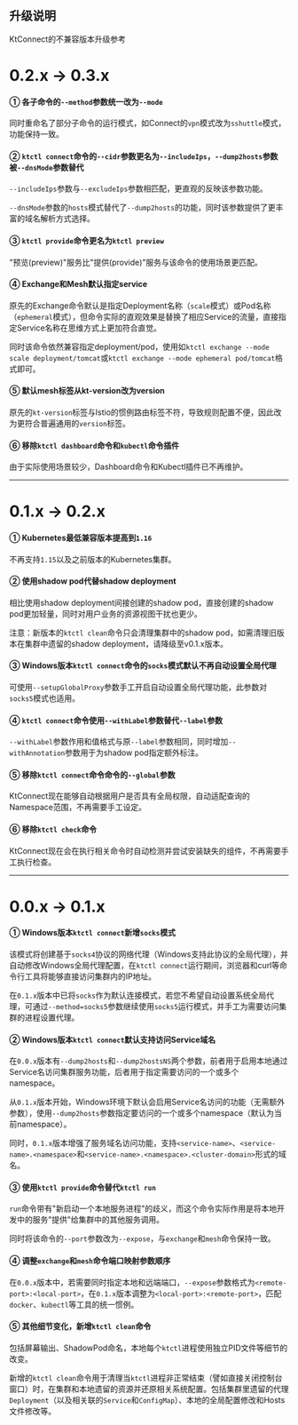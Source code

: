升级说明
---

KtConnect的不兼容版本升级参考

# 0.2.x → 0.3.x

#### ① 各子命令的`--method`参数统一改为`--mode`

同时重命名了部分子命令的运行模式，如Connect的`vpn`模式改为`sshuttle`模式，功能保持一致。

#### ② `ktctl connect`命令的`--cidr`参数更名为`--includeIps`，`--dump2hosts`参数被`--dnsMode`参数替代

`--includeIps`参数与`--excludeIps`参数相匹配，更直观的反映该参数功能。

`--dnsMode`参数的`hosts`模式替代了`--dump2hosts`的功能，同时该参数提供了更丰富的域名解析方式选择。

#### ③ `ktctl provide`命令更名为`ktctl preview`

"预览(preview)"服务比"提供(provide)"服务与该命令的使用场景更匹配。

#### ④ Exchange和Mesh默认指定service

原先的Exchange命令默认是指定Deployment名称（`scale`模式）或Pod名称（`ephemeral`模式），但命令实际的直观效果是替换了相应Service的流量，直接指定Service名称在思维方式上更加符合直觉。

同时该命令依然兼容指定deployment/pod，使用如`ktctl exchange --mode scale deployment/tomcat`或`ktctl exchange --mode ephemeral pod/tomcat`格式即可。

#### ⑤ 默认mesh标签从kt-version改为version

原先的`kt-version`标签与Istio的惯例路由标签不符，导致规则配置不便，因此改为更符合普遍通用的`version`标签。

#### ⑥ 移除`ktctl dashboard`命令和`kubectl`命令插件

由于实际使用场景较少，Dashboard命令和Kubectl插件已不再维护。

---

# 0.1.x → 0.2.x

#### ① Kubernetes最低兼容版本提高到`1.16`

不再支持`1.15`以及之前版本的Kubernetes集群。

#### ② 使用shadow pod代替shadow deployment

相比使用shadow deployment间接创建的shadow pod，直接创建的shadow pod更加轻量，同时对用户业务的资源视图干扰也更少。

注意：新版本的`ktctl clean`命令只会清理集群中的shadow pod，如需清理旧版本在集群中遗留的shadow deployment，请降级至v0.1.x版本。

#### ③ Windows版本`ktctl connect`命令的`socks`模式默认不再自动设置全局代理

可使用`--setupGlobalProxy`参数手工开启自动设置全局代理功能，此参数对`socks5`模式也适用。

#### ④ `ktctl connect`命令使用`--withLabel`参数替代`--label`参数

`--withLabel`参数作用和值格式与原`--label`参数相同，同时增加`--withAnnotation`参数用于为shadow pod指定额外标注。

#### ⑤ 移除`ktctl connect`命令命令的`--global`参数

KtConnect现在能够自动根据用户是否具有全局权限，自动适配查询的Namespace范围，不再需要手工设定。

#### ⑥ 移除`ktctl check`命令

KtConnect现在会在执行相关命令时自动检测并尝试安装缺失的组件，不再需要手工执行检查。

---

# 0.0.x → 0.1.x

#### ① Windows版本`ktctl connect`新增`socks`模式

该模式将创建基于`socks4`协议的网络代理（Windows支持此协议的全局代理），并自动修改Windows全局代理配置，在`ktctl connect`运行期间，浏览器和curl等命令行工具将能够直接访问集群内的IP地址。

在`0.1.x`版本中已将`socks`作为默认连接模式，若您不希望自动设置系统全局代理，可通过`--method=socks5`参数继续使用`socks5`运行模式，并手工为需要访问集群的进程设置代理。

#### ② Windows版本`ktctl connect`默认支持访问Service域名

在`0.0.x`版本有`--dump2hosts`和`--dump2hostsNS`两个参数，前者用于启用本地通过Service名访问集群服务功能，后者用于指定需要访问的一个或多个namespace。

从`0.1.x`版本开始，Windows环境下默认会启用Service名访问的功能（无需额外参数），使用`--dump2hosts`参数指定要访问的一个或多个namespace（默认为当前namespace）。

同时，`0.1.x`版本增强了服务域名访问功能，支持`<service-name>`、`<service-name>.<namespace>`和`<service-name>.<namespace>.<cluster-domain>`形式的域名。

#### ③ 使用`ktctl provide`命令替代`ktctl run`

`run`命令带有"新启动一个本地服务进程"的歧义，而这个命令实际作用是将本地开发中的服务"提供"给集群中的其他服务调用。

同时将该命令的`--port`参数改为`--expose`，与`exchange`和`mesh`命令保持一致。

#### ④ 调整`exchange`和`mesh`命令端口映射参数顺序

在`0.0.x`版本中，若需要同时指定本地和远端端口，`--expose`参数格式为`<remote-port>:<local-port>`，在`0.1.x`版本调整为`<local-port>:<remote-port>`，匹配`docker`、`kubectl`等工具的统一惯例。

#### ⑤ 其他细节变化，新增`ktctl clean`命令

包括屏幕输出、ShadowPod命名，本地每个`ktctl`进程使用独立PID文件等细节的改变。

新增的`ktctl clean`命令用于清理当`ktctl`进程非正常结束（譬如直接关闭控制台窗口）时，在集群和本地遗留的资源并还原相关系统配置。包括集群里遗留的代理`Deployment`（以及相关联的`Service`和`ConfigMap`）、本地的全局配置修改和Hosts文件修改等。
